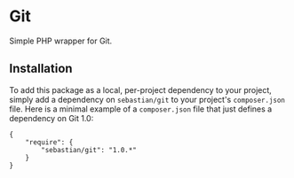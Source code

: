 # Git

Simple PHP wrapper for Git.

## Installation

To add this package as a local, per-project dependency to your project, simply add a dependency on `sebastian/git` to your project's `composer.json` file. Here is a minimal example of a `composer.json` file that just defines a dependency on Git 1.0:

    {
        "require": {
            "sebastian/git": "1.0.*"
        }
    }
